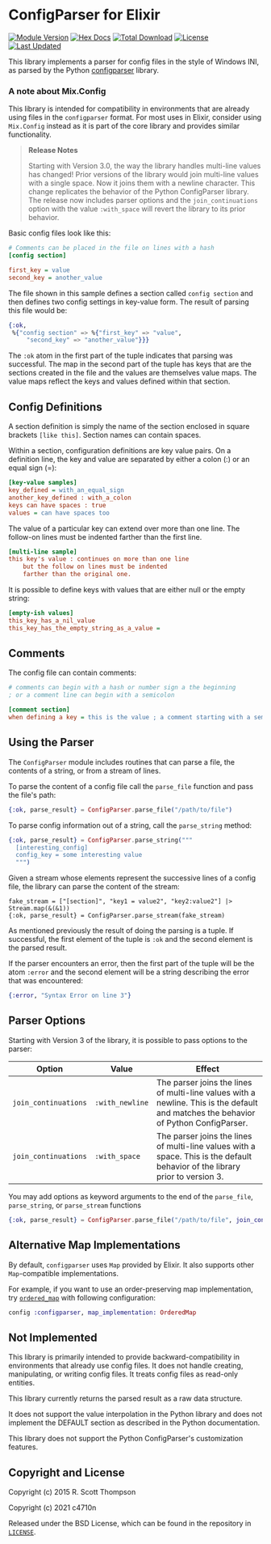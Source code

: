# ConfigParser for Elixir

[![Module Version](https://img.shields.io/hexpm/v/configparser.svg)](https://hex.pm/packages/configparser)
[![Hex Docs](https://img.shields.io/badge/hex-docs-lightgreen.svg)](https://hexdocs.pm/configparser/)
[![Total Download](https://img.shields.io/hexpm/dt/configparser.svg)](https://hex.pm/packages/configparser)
[![License](https://img.shields.io/hexpm/l/configparser.svg)](https://github.com/c4710n/ex_configparser/blob/master/LICENSE)
[![Last Updated](https://img.shields.io/github/last-commit/c4710n/ex_configparser.svg)](https://github.com/c4710n/ex_configparser/commits/master)

This library implements a parser for config files in the style of Windows INI, as parsed by the Python [configparser](https://docs.python.org/3/library/configparser.html) library.

### A note about Mix.Config

This library is intended for compatibility in environments that are already
using files in the `configparser` format. For most uses in Elixir, consider
using `Mix.Config` instead as it is part of the core library and provides
similar functionality.

> **Release Notes**
>
> Starting with Version 3.0, the way the library handles multi-line values has
> changed! Prior versions of the library would join multi-line values with a
> single space. Now it joins them with a newline character. This change
> replicates the behavior of the Python ConfigParser library.
> The release now includes parser options and the `join_continuations` option
> with the value `:with_space` will revert the library to its prior behavior.

Basic config files look like this:

```ini
# Comments can be placed in the file on lines with a hash
[config section]

first_key = value
second_key = another_value
```

The file shown in this sample defines a section called `config section` and then defines two config settings in key-value form. The result of parsing this file would be:

```elixir
{:ok,
 %{"config section" => %{"first_key" => "value",
     "second_key" => "another_value"}}}
```

The `:ok` atom in the first part of the tuple indicates that parsing was successful. The map in the second part of the tuple has keys that are the sections created in the file and the values are themselves value maps. The value maps reflect the keys and values defined within that section.

## Config Definitions

A section definition is simply the name of the section enclosed in square brackets `[like this]`. Section names can contain spaces.

Within a section, configuration definitions are key value pairs. On a definition line, the key and value are separated by either a colon (:) or an equal sign (=):

```ini
[key-value samples]
key_defined = with_an_equal_sign
another_key_defined : with_a_colon
keys can have spaces : true
values = can have spaces too
```

The value of a particular key can extend over more than one line. The follow-on lines must be indented farther than the first line.

```ini
[multi-line sample]
this key's value : continues on more than one line
    but the follow on lines must be indented
    farther than the original one.
```

It is possible to define keys with values that are either null or the empty string:

```ini
[empty-ish values]
this_key_has_a_nil_value
this_key_has_the_empty_string_as_a_value =
```

## Comments

The config file can contain comments:

```ini
# comments can begin with a hash or number sign a the beginning
; or a comment line can begin with a semicolon

[comment section]
when defining a key = this is the value ; a comment starting with a semicolon
```

## Using the Parser

The `ConfigParser` module includes routines that can parse a file, the contents of a string, or from a stream of lines.

To parse the content of a config file call the `parse_file` function and pass the file's path:

```elixir
{:ok, parse_result} = ConfigParser.parse_file("/path/to/file")
```

To parse config information out of a string, call the `parse_string` method:

```elixir
{:ok, parse_result} = ConfigParser.parse_string("""
  [interesting_config]
  config_key = some interesting value
  """)
```

Given a stream whose elements represent the successive lines of a config file, the library can parse the content of the stream:

```
fake_stream = ["[section]", "key1 = value2", "key2:value2"] |> Stream.map(&(&1))
{:ok, parse_result} = ConfigParser.parse_stream(fake_stream)
```

As mentioned previously the result of doing the parsing is a tuple. If successful, the first element of the tuple is `:ok` and the second element is the parsed result.

If the parser encounters an error, then the first part of the tuple will be the atom `:error` and the second element will be a string describing the error that was encountered:

```elixir
{:error, "Syntax Error on line 3"}
```

## Parser Options

Starting with Version 3 of the library, it is possible to pass options to the parser:

| Option               | Value           | Effect                                                                                                                               |
| -------------------- | --------------- | ------------------------------------------------------------------------------------------------------------------------------------ |
| `join_continuations` | `:with_newline` | The parser joins the lines of multi-line values with a newline. This is the default and matches the behavior of Python ConfigParser. |
| `join_continuations` | `:with_space`   | The parser joins the lines of multi-line values with a space. This is the default behavior of the library prior to version 3.        |

You may add options as keyword arguments to the end of the `parse_file`, `parse_string`, or `parse_stream` functions

```elixir
{:ok, parse_result} = ConfigParser.parse_file("/path/to/file", join_continuations: :with_newline)
```

## Alternative Map Implementations

By default, `configparser` uses `Map` provided by Elixir. It also supports other `Map`-compatible implementations.

For example, if you want to use an order-preserving map implementation, try [`ordered_map`](https://github.com/jonnystorm/ordered-map-elixir) with following configuration:

```elixir
config :configparser, map_implementation: OrderedMap
```

## Not Implemented

This library is primarily intended to provide backward-compatibility in environments that already use config files. It does not handle creating, manipulating, or writing config files. It treats config files as read-only entities.

This library currently returns the parsed result as a raw data structure.

It does not support the value interpolation in the Python library and does not implement the DEFAULT section as described in the Python documentation.

This library does not support the Python ConfigParser's customization features.

## Copyright and License

Copyright (c) 2015 R. Scott Thompson

Copyright (c) 2021 c4710n

Released under the BSD License, which can be found in the repository in [`LICENSE`](https://github.com/c4710n/ex_configparser).
